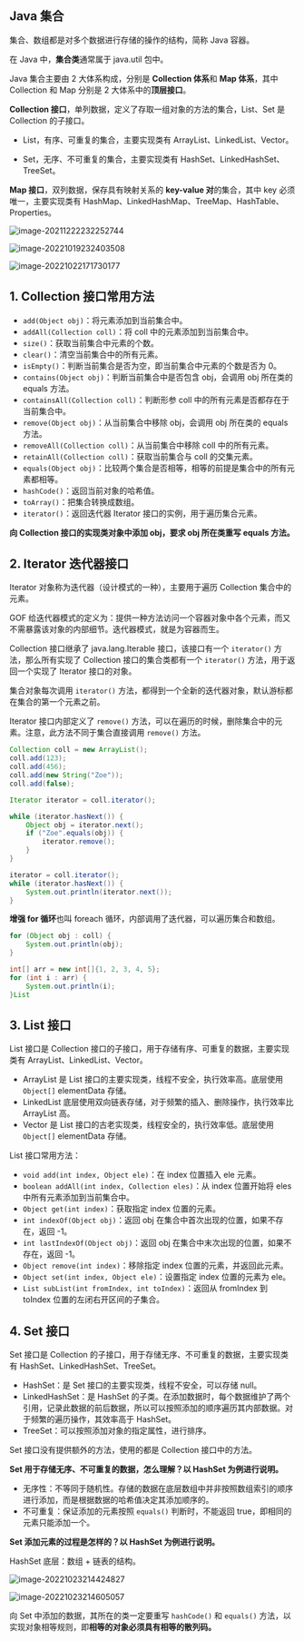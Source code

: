 ## Java 集合

集合、数组都是对多个数据进行存储的操作的结构，简称 Java 容器。

在 Java 中，**集合类**通常属于 java.util 包中。

Java 集合主要由 2 大体系构成，分别是 **Collection 体系**和 **Map 体系**，其中 Collection 和 Map 分别是 2 大体系中的**顶层接口**。

**Collection 接口**，单列数据，定义了存取一组对象的方法的集合，List、Set 是 Collection 的子接口。

- List，有序、可重复的集合，主要实现类有 ArrayList、LinkedList、Vector。

- Set，无序、不可重复的集合，主要实现类有 HashSet、LinkedHashSet、TreeSet。

**Map 接口**，双列数据，保存具有映射关系的 **key-value 对**的集合，其中 key 必须唯一，主要实现类有 HashMap、LinkedHashMap、TreeMap、HashTable、Properties。

![image-20211222232252744](../images/image-20211222232252744.png)

![image-20221019232403508](../images/image-20221019232403508.png)

![image-20221022171730177](../images/image-20221022171730177.png)

## 1. Collection 接口常用方法

- `add(Object obj)`：将元素添加到当前集合中。
- `addAll(Collection coll)`：将 coll 中的元素添加到当前集合中。
- `size()`：获取当前集合中元素的个数。
- `clear()`：清空当前集合中的所有元素。
- `isEmpty()`：判断当前集合是否为空，即当前集合中元素的个数是否为 0。
- `contains(Object obj)`：判断当前集合中是否包含 obj，会调用 obj 所在类的 equals 方法。
- `containsAll(Collection coll)`：判断形参 coll 中的所有元素是否都存在于当前集合中。
- `remove(Object obj)`：从当前集合中移除 obj，会调用 obj 所在类的 equals 方法。
- `removeAll(Collection coll)`：从当前集合中移除 coll 中的所有元素。
- `retainAll(Collection coll)`：获取当前集合与 coll 的交集元素。
- `equals(Object obj)`：比较两个集合是否相等，相等的前提是集合中的所有元素都相等。
- `hashCode()`：返回当前对象的哈希值。
- `toArray()`：把集合转换成数组。
- `iterator()`：返回迭代器 Iterator 接口的实例，用于遍历集合元素。

**向 Collection 接口的实现类对象中添加 obj，要求 obj 所在类重写 equals 方法。**

## 2. Iterator 迭代器接口

Iterator 对象称为迭代器（设计模式的一种），主要用于遍历 Collection 集合中的元素。

GOF 给迭代器模式的定义为：提供一种方法访问一个容器对象中各个元素，而又不需暴露该对象的内部细节。迭代器模式，就是为容器而生。

Collection 接口继承了 java.lang.Iterable 接口，该接口有一个 `iterator()` 方法，那么所有实现了 Collection 接口的集合类都有一个 `iterator()` 方法，用于返回一个实现了 Iterator 接口的对象。

集合对象每次调用 `iterator()` 方法，都得到一个全新的迭代器对象，默认游标都在集合的第一个元素之前。

Iterator 接口内部定义了 `remove()` 方法，可以在遍历的时候，删除集合中的元素。注意，此方法不同于集合直接调用 `remove()` 方法。

```java
Collection coll = new ArrayList();
coll.add(123);
coll.add(456);
coll.add(new String("Zoe"));
coll.add(false);

Iterator iterator = coll.iterator();

while (iterator.hasNext()) {
    Object obj = iterator.next();
    if ("Zoe".equals(obj)) {
        iterator.remove();
    }
}

iterator = coll.iterator();
while (iterator.hasNext()) {
    System.out.println(iterator.next());
}
```

**增强 for 循环**也叫 foreach 循环，内部调用了迭代器，可以遍历集合和数组。

```java
for (Object obj : coll) {
    System.out.println(obj);
}
```

```java
int[] arr = new int[]{1, 2, 3, 4, 5};
for (int i : arr) {
    System.out.println(i);
}List
```

## 3. List 接口

List 接口是 Collection 接口的子接口，用于存储有序、可重复的数据，主要实现类有 ArrayList、LinkedList、Vector。

- ArrayList 是 List 接口的主要实现类，线程不安全，执行效率高。底层使用 `Object[]` elementData 存储。
- LinkedList 底层使用双向链表存储，对于频繁的插入、删除操作，执行效率比 ArrayList 高。
- Vector 是 List 接口的古老实现类，线程安全的，执行效率低。底层使用 `Object[]` elementData 存储。

List 接口常用方法：

- `void add(int index, Object ele)`：在 index 位置插入 ele 元素。
- `boolean addAll(int index, Collection eles)`：从 index 位置开始将 eles 中所有元素添加到当前集合中。
- `Object get(int index)`：获取指定 index 位置的元素。
- `int indexOf(Object obj)`：返回 obj 在集合中首次出现的位置，如果不存在，返回 -1。
- `int lastIndexOf(Object obj)`：返回 obj 在集合中末次出现的位置，如果不存在，返回 -1。
- `Object remove(int index)`：移除指定 index 位置的元素，并返回此元素。
- `Object set(int index, Object ele)`：设置指定 index 位置的元素为 ele。
- `List subList(int fromIndex, int toIndex)`：返回从 fromIndex 到 toIndex 位置的左闭右开区间的子集合。

## 4. Set 接口

Set 接口是 Collection 的子接口，用于存储无序、不可重复的数据，主要实现类有 HashSet、LinkedHashSet、TreeSet。

- HashSet：是 Set 接口的主要实现类，线程不安全，可以存储 null。
- LinkedHashSet：是 HashSet 的子类。在添加数据时，每个数据维护了两个引用，记录此数据的前后数据，所以可以按照添加的顺序遍历其内部数据。对于频繁的遍历操作，其效率高于 HashSet。
- TreeSet：可以按照添加对象的指定属性，进行排序。

Set 接口没有提供额外的方法，使用的都是 Collection 接口中的方法。

**Set 用于存储无序、不可重复的数据，怎么理解？以 HashSet 为例进行说明。**

- 无序性：不等同于随机性。存储的数据在底层数组中并非按照数组索引的顺序进行添加，而是根据数据的哈希值决定其添加顺序的。
- 不可重复：保证添加的元素按照 `equals()` 判断时，不能返回 true，即相同的元素只能添加一个。

**Set 添加元素的过程是怎样的？以 HashSet 为例进行说明。**

HashSet 底层：数组 + 链表的结构。

![image-20221023214424827](../images/image-20221023214424827.png)

![image-20221023214605057](../images/image-20221023214605057.png)

向 Set 中添加的数据，其所在的类一定要重写 `hashCode()` 和 `equals()` 方法，以实现对象相等规则，即**相等的对象必须具有相等的散列码。**











